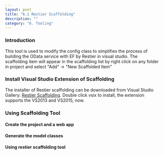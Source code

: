 ```yaml
---
layout: post
title: "6.1 Restier Scaffolding"
description: ""
category: "6. Tooling"
---
```


### Introduction
This tool is used to modify the config class to simplifies the process of building the OData service with EF by Restier in visual studio. The scaffolding item will appear in the scaffolding list by right click on any folder in project and select "Add" -> "New Scaffolded Item"

### Install Visual Studio Extension of Scaffolding
The installer of Restier scaffolding can be downloaded from Visual Studio Gallery: [Restier Scaffolding](https://visualstudiogallery.msdn.microsoft.com/6b18599d-34d5-4123-a586-cdf411728d23/). Double click vsix to install, the extension supports the VS2013 and VS2015, now.

### Using Scaffolding Tool
#### Create the project and a web app

#### Generate the model classes

#### Using restier scaffolding tool


